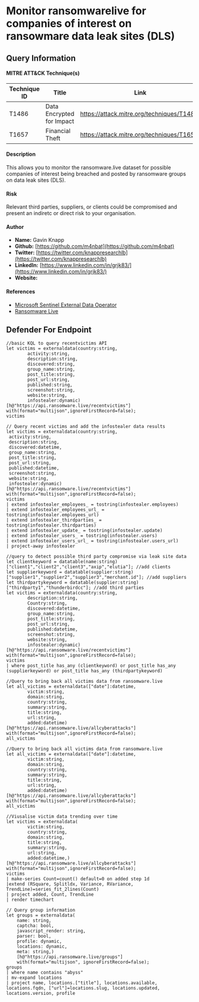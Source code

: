 # Monitor ransomwarelive for companies of interest on ransowmare data leak sites (DLS)

## Query Information

#### MITRE ATT&CK Technique(s)

| Technique ID | Title                                 | Link                                                         |
|--------------|---------------------------------------|--------------------------------------------------------------|
|    T1486    | Data Encrypted for Impact | https://attack.mitre.org/techniques/T1486/ |
| T1657 | Financial Theft | https://attack.mitre.org/techniques/T1657 |

#### Description
This allows you to monitor the ransomware.live dataset for possible companies of interest being breached and posted by ransomware groups on data leak sites (DLS).

#### Risk
Relevant third parties, suppliers, or clients could be compromised and present an indiretc or direct risk to your organisation.

#### Author 
- **Name:** Gavin Knapp
- **Github:** [https://github.com/m4nbat](https://github.com/m4nbat)
- **Twitter:** [https://twitter.com/knappresearchlb](https://twitter.com/knappresearchlb)
- **LinkedIn:** [https://www.linkedin.com/in/grjk83/](https://www.linkedin.com/in/grjk83/)
- **Website:**

#### References
- [Microsoft Sentinel External Data Operator](https://learn.microsoft.com/en-us/azure/data-explorer/kusto/query/externaldata-operator?pivots=azuredataexplorer)
- [Ransomware Live](https://ransomware.live/#/)

## Defender For Endpoint
```KQL
//basic KQL to query recentvictims API
let victims = externaldata(country:string,
        activity:string,
        description:string,
        discovered:string,
        group_name:string,
        post_title:string,
        post_url:string,
        published:string,
        screenshot:string,
        website:string,
        infostealer:dynamic)
[h@"https://api.ransomware.live/recentvictims"]
with(format="multijson",ignoreFirstRecord=false);
victims
```

```KQL
// Query recent victims and add the infostealer data results
let victims = externaldata(country:string,
 activity:string,
 description:string,
 discovered:datetime,
 group_name:string,
 post_title:string,
 post_url:string,
 published:datetime,
 screenshot:string,
 website:string,
 infostealer:dynamic)
[h@"https://api.ransomware.live/recentvictims"]
with(format="multijson",ignoreFirstRecord=false);
victims
| extend infostealer_employees_ = tostring(infostealer.employees)
| extend infostealer_employees_url_ = tostring(infostealer.employees_url)
| extend infostealer_thirdparties_ = tostring(infostealer.thirdparties)
| extend infostealer_update_ = tostring(infostealer.update)
| extend infostealer_users_ = tostring(infostealer.users)
| extend infostealer_users_url_ = tostring(infostealer.users_url)
| project-away infostealer
```

```KQL
//query to detect possible third party compromise via leak site data
let clientkeyword = datatable(name:string)["client1","client2","client3","axip","elutia"]; //add clients
let supplierkeyword = datatable(supplier:string)["supplier1","supplier2","supplier3","merchant.id"]; //add suppliers
let thirdpartykeyword = datatable(supplier:string)["thirdparty1","thunderbirdcc"]; //add third parties
let victims = externaldata(country:string,
        description:string,
        Country:string,
        discovered:datetime,
        group_name:string,
        post_title:string,
        post_url:string,
        published:datetime,
        screenshot:string,
        website:string,
        infostealer:dynamic)
[h@"https://api.ransomware.live/recentvictims"]
with(format="multijson",ignoreFirstRecord=false);
victims
| where post_title has_any (clientkeyword) or post_title has_any (supplierkeyword) or post_title has_any (thirdpartykeyword)
```

```KQL
//Query to bring back all victims data from ransomware.live
let all_victims = externaldata(["date"]:datetime,
        victim:string,
        domain:string,
        country:string,
        summary:string,
        title:string,
        url:string,
        added:datetime)
[h@"https://api.ransomware.live/allcyberattacks"]
with(format="multijson",ignoreFirstRecord=false);
all_victims
```

```KQL
//Query to bring back all victims data from ransomware.live
let all_victims = externaldata(["date"]:datetime,
        victim:string,
        domain:string,
        country:string,
        summary:string,
        title:string,
        url:string,
        added:datetime)
[h@"https://api.ransomware.live/allcyberattacks"]
with(format="multijson",ignoreFirstRecord=false);
all_victims
```

```KQL
//Viusalise victim data trending over time
let victims = externaldata(
        victim:string,
        country:string,
        domain:string,
        title:string,
        summary:string,
        url:string,
        added:datetime,)
[h@"https://api.ransomware.live/allcyberattacks"]
with(format="multijson",ignoreFirstRecord=false);
victims
| make-series Count=count() default=0 on added step 1d
|extend (RSquare, Splitldx, Variance, RVariance, TrendLine)=series_fit_2lines(Count)
| project added, Count, TrendLine
| render timechart
```

```KQL
// Query group information
let groups = externaldata(
    name: string,
    captcha: bool,
    javascript_render: string,
    parser: bool,
    profile: dynamic,
    locations: dynamic,
    meta: string,)
    [h@"https://api.ransomware.live/groups"]
    with(format="multijson", ignoreFirstRecord=false);
groups
| where name contains "abyss"
| mv-expand locations
| project name, locations.["title"], locations.available, locations.fqdn, ["url"]=locations.slug, locations.updated, locations.version, profile
```
